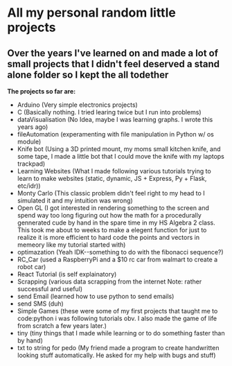 # All my personal random little projects
## Over the years I've learned on and made a lot of small projects that I didn't feel deserved a stand alone folder so I kept the all todether

**The projects so far are:**
* Arduino (Very simple electronics projects)
* C (Basically nothing. I tried learing twice but I run into problems)
* dataVisualisation (No Idea, maybe I was learning graphs. I wrote this years ago)
* fileAutomation (experamenting with file manipulation in Python w/ os module)
* Knife bot (Using a 3D printed mount, my moms small kitchen knife, and some tape, I made a little bot that I could move the knife with my laptops trackpad)
* Learning Websites (What I made following various tutorials trying to learn to make websites (static, dynamic, JS + Express, Py + Flask, etc/idr))
* Monty Carlo (This classic problem didn't feel right to my head to I simulated it and my intuition was wrong)
* Open GL (I got interested in rendering something to the screen and spend way too long figuring out how the math for a procedurally gennerated cude by hand in the spare time in my HS Algebra 2 class. This took me about to weeks to make a elegent function for just to realize it is more efficient to hard code the points and vectors in memeory like my tutorial started with)
* optimazation (Yeah IDK--something to do with the fibonacci sequence?)
* RC_Car (used a RaspberryPi and a $10 rc car from walmart to create a robot car)
* React Tutorial (is self explainatory)
* Scrapping (various data scrapping from the internet Note: rather successful and useful)
* send Email (learned how to use python to send emails)
* send SMS (duh)
* Simple Games (these were some of my first projects that taught me to code:python i was following tutorials obv. I also made the game of life from scratch a few years later.)
* tiny (tiny things that I made while learning or to do something faster than by hand)
* txt to string for pedo (My friend made a program to create handwritten looking stuff automatically. He asked for my help with bugs and stuff)


